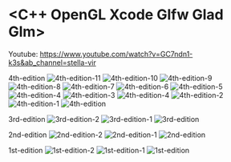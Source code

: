 #  <C++ OpenGL Xcode Glfw Glad Glm>
Youtube: https://www.youtube.com/watch?v=GC7ndn1-k3s&ab_channel=stella-vir

4th-edition
![4th-edition-11](https://github.com/stella-vir/vehicleAutomation/blob/main/screenshots/Screen%20Shot%202022-10-22%20at%2013.13.50.png)
![4th-edition-10](https://github.com/stella-vir/vehicleAutomation/blob/main/screenshots/Screen%20Shot%202022-10-20%20at%2017.00.38.png)
![4th-edition-9](https://github.com/stella-vir/vehicleAutomation/blob/main/screenshots/Screen%20Shot%202022-10-20%20at%2013.37.38.png)
![4th-edition-8](https://github.com/stella-vir/vehicleAutomation/blob/main/screenshots/Screen%20Shot%202022-10-20%20at%2013.21.31.png)
![4th-edition-7](https://github.com/stella-vir/vehicleAutomation/blob/main/screenshots/Screen%20Shot%202022-10-20%20at%2010.44.53.png)
![4th-edition-6](https://github.com/stella-vir/vehicleAutomation/blob/main/screenshots/Screen%20Shot%202022-10-19%20at%2017.33.13.png)
![4th-edition-5](https://github.com/stella-vir/vehicleAutomation/blob/main/screenshots/Screen%20Shot%202022-10-19%20at%2017.12.08.png)
![4th-edition-4](https://github.com/stella-vir/vehicleAutomation/blob/main/screenshots/wow.gif)
![4th-edition-3](https://github.com/stella-vir/vehicleAutomation/blob/main/screenshots/Screen%20Shot%202022-10-12%20at%2020.10.03.png)
![4th-edition-4](https://github.com/stella-vir/vehicleAutomation/blob/main/screenshots/Screen%20Shot%202022-10-12%20at%2019.17.09.png)
![4th-edition-2](https://github.com/stella-vir/vehicleAutomation/blob/main/screenshots/Screen%20Shot%202022-10-05%20at%2019.53.46.png)
![4th-edition-1](https://github.com/stella-vir/vehicleAutomation/blob/main/screenshots/Screen%20Shot%202022-10-04%20at%2020.09.33.png)
![4th-edition](https://github.com/stella-vir/vehicleAutomation/blob/main/screenshots/Screen%20Shot%202022-10-04%20at%2020.01.23.png)


3rd-edition
![3rd-edition-2](https://github.com/stella-vir/vehicleAutomation/blob/main/screenshots/Screen%20Shot%202022-10-03%20at%2020.22.40.png)
![3rd-edition-1](https://github.com/stella-vir/vehicleAutomation/blob/main/screenshots/Screen%20Shot%202022-10-03%20at%2012.44.19.png)
![3rd-edition](https://github.com/stella-vir/vehicleAutomation/blob/main/screenshots/Screen%20Shot%202022-10-03%20at%2012.49.45.png)

2nd-edition
![2nd-edition-2](https://github.com/stella-vir/vehicleAutomation/blob/main/screenshots/Screen%20Shot%202022-10-02%20at%2017.33.36.png)
![2nd-edition-1](https://github.com/stella-vir/vehicleAutomation/blob/main/screenshots/Screen%20Shot%202022-10-02%20at%2017.30.05.png)
![2nd-edition](https://github.com/stella-vir/vehicleAutomation/blob/main/screenshots/Screen%20Shot%202022-10-01%20at%2022.38.41.png)

1st-edition
![1st-edition-2](https://github.com/stella-vir/vehicleAutomation/blob/main/screenshots/Screen%20Shot%202022-09-28%20at%2022.59.43.png)
![1st-edition-1](https://github.com/stella-vir/vehicleAutomation/blob/main/screenshots/Screen%20Shot%202022-09-28%20at%2022.00.12.png)
![1st-edition](https://github.com/stella-vir/vehicleAutomation/blob/main/screenshots/Screen%20Shot%202022-09-25%20at%2018.14.00.png)

